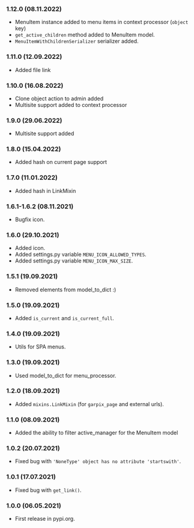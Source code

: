 ### 1.12.0 (08.11.2022)

- MenuItem instance added to menu items in context processor (`object` key)
- `get_active_children` method added to MenuItem model.
- `MenuItemWithChildrenSerializer` serializer added.

### 1.11.0 (12.09.2022)
- Added file link

### 1.10.0 (16.08.2022)

- Clone object action to admin added
- Multisite support added to context processor 

### 1.9.0 (29.06.2022)

- Multisite support added

### 1.8.0 (15.04.2022)

- Added hash on current page support

### 1.7.0 (11.01.2022)

- Added hash in LinkMixin

### 1.6.1-1.6.2 (08.11.2021)

- Bugfix icon.

### 1.6.0 (29.10.2021)

- Added icon.
- Added settings.py variable `MENU_ICON_ALLOWED_TYPES`.
- Added settings.py variable `MENU_ICON_MAX_SIZE`.

### 1.5.1 (19.09.2021)

- Removed elements from model_to_dict :)

### 1.5.0 (19.09.2021)

- Added `is_current` and `is_current_full`.

### 1.4.0 (19.09.2021)

- Utils for SPA menus.

### 1.3.0 (19.09.2021)

- Used model_to_dict for menu_processor.

### 1.2.0 (18.09.2021)

- Added `mixins.LinkMixin` (for `garpix_page` and external urls).

### 1.1.0 (08.09.2021)

- Added the ability to filter active_manager for the MenuItem model

### 1.0.2 (20.07.2021)

- Fixed bug with `'NoneType' object has no attribute 'startswith'`.

### 1.0.1 (17.07.2021)

- Fixed bug with `get_link()`.

### 1.0.0 (06.05.2021)

- First release in pypi.org.
